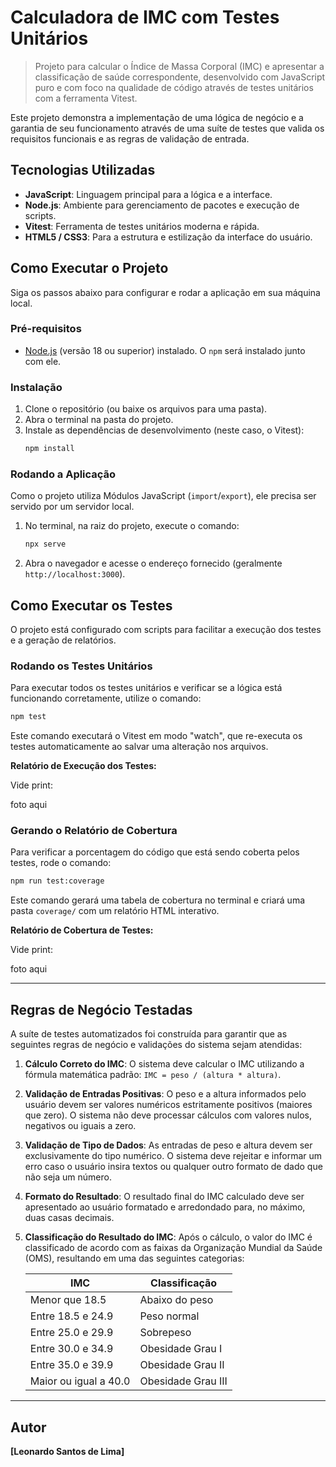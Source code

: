 # Calculadora de IMC com Testes Unitários

> Projeto para calcular o Índice de Massa Corporal (IMC) e apresentar a classificação de saúde correspondente, desenvolvido com JavaScript puro e com foco na qualidade de código através de testes unitários com a ferramenta Vitest.

Este projeto demonstra a implementação de uma lógica de negócio e a garantia de seu funcionamento através de uma suíte de testes que valida os requisitos funcionais e as regras de validação de entrada.

## Tecnologias Utilizadas

* **JavaScript**: Linguagem principal para a lógica e a interface.
* **Node.js**: Ambiente para gerenciamento de pacotes e execução de scripts.
* **Vitest**: Ferramenta de testes unitários moderna e rápida.
* **HTML5 / CSS3**: Para a estrutura e estilização da interface do usuário.

## Como Executar o Projeto

Siga os passos abaixo para configurar e rodar a aplicação em sua máquina local.

### Pré-requisitos

* [Node.js](https://nodejs.org/) (versão 18 ou superior) instalado. O `npm` será instalado junto com ele.

### Instalação

1.  Clone o repositório (ou baixe os arquivos para uma pasta).
2.  Abra o terminal na pasta do projeto.
3.  Instale as dependências de desenvolvimento (neste caso, o Vitest):
    ```bash
    npm install
    ```

### Rodando a Aplicação

Como o projeto utiliza Módulos JavaScript (`import`/`export`), ele precisa ser servido por um servidor local.

1.  No terminal, na raiz do projeto, execute o comando:
    ```bash
    npx serve
    ```
2.  Abra o navegador e acesse o endereço fornecido (geralmente `http://localhost:3000`).

## Como Executar os Testes

O projeto está configurado com scripts para facilitar a execução dos testes e a geração de relatórios.

### Rodando os Testes Unitários

Para executar todos os testes unitários e verificar se a lógica está funcionando corretamente, utilize o comando:
```bash
npm test
```
Este comando executará o Vitest em modo "watch", que re-executa os testes automaticamente ao salvar uma alteração nos arquivos.

**Relatório de Execução dos Testes:**

Vide print:

foto aqui

### Gerando o Relatório de Cobertura

Para verificar a porcentagem do código que está sendo coberta pelos testes, rode o comando:
```bash
npm run test:coverage
```
Este comando gerará uma tabela de cobertura no terminal e criará uma pasta `coverage/` com um relatório HTML interativo.

**Relatório de Cobertura de Testes:**

Vide print:

foto aqui

---

## Regras de Negócio Testadas

A suíte de testes automatizados foi construída para garantir que as seguintes regras de negócio e validações do sistema sejam atendidas:

1.  **Cálculo Correto do IMC**: O sistema deve calcular o IMC utilizando a fórmula matemática padrão: `IMC = peso / (altura * altura)`.

2.  **Validação de Entradas Positivas**: O peso e a altura informados pelo usuário devem ser valores numéricos estritamente positivos (maiores que zero). O sistema não deve processar cálculos com valores nulos, negativos ou iguais a zero.

3.  **Validação de Tipo de Dados**: As entradas de peso e altura devem ser exclusivamente do tipo numérico. O sistema deve rejeitar e informar um erro caso o usuário insira textos ou qualquer outro formato de dado que não seja um número.

4.  **Formato do Resultado**: O resultado final do IMC calculado deve ser apresentado ao usuário formatado e arredondado para, no máximo, duas casas decimais.

5.  **Classificação do Resultado do IMC**: Após o cálculo, o valor do IMC é classificado de acordo com as faixas da Organização Mundial da Saúde (OMS), resultando em uma das seguintes categorias:

    | IMC                    | Classificação       |
    | ---------------------- | ------------------- |
    | Menor que 18.5         | Abaixo do peso      |
    | Entre 18.5 e 24.9      | Peso normal         |
    | Entre 25.0 e 29.9      | Sobrepeso           |
    | Entre 30.0 e 34.9      | Obesidade Grau I    |
    | Entre 35.0 e 39.9      | Obesidade Grau II   |
    | Maior ou igual a 40.0  | Obesidade Grau III  |

---

## Autor

**[Leonardo Santos de Lima]**
